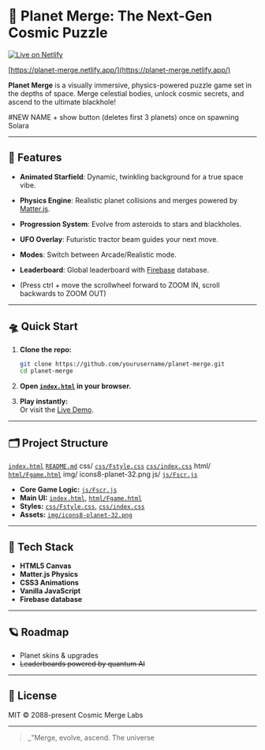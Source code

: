 # 🚀 Planet Merge: The Next-Gen Cosmic Puzzle

[![Live on Netlify](https://img.shields.io/badge/Live_on-Netlify-brightgreen?style=for-the-badge&logo=netlify&logoColor=white)](https://planet-merge.netlify.app/)

[https://planet-merge.netlify.app/](https://planet-merge.netlify.app/)

**Planet Merge** is a visually immersive, physics-powered puzzle game set in the depths of space. Merge celestial bodies, unlock cosmic secrets, and ascend to the ultimate blackhole!

#NEW NAME + show button (deletes first 3 planets) once on spawning Solara

---

## 🌌 Features

- **Animated Starfield**: Dynamic, twinkling background for a true space vibe.
- **Physics Engine**: Realistic planet collisions and merges powered by [Matter.js](https://brm.io/matter-js/).
- **Progression System**: Evolve from asteroids to stars and blackholes.
- **UFO Overlay**: Futuristic tractor beam guides your next move.
- **Modes**: Switch between Arcade/Realistic mode.
- **Leaderboard**: Global leaderboard with [Firebase](https://firebase.google.com/) database.

- (Press ctrl + move the scrollwheel forward to ZOOM IN, scroll backwards to ZOOM OUT)

---

## 🛸 Quick Start

1. **Clone the repo:**
   ```sh
   git clone https://github.com/yourusername/planet-merge.git
   cd planet-merge
   ```

2. **Open [`index.html`](index.html) in your browser.**

3. **Play instantly:**  
   Or visit the [Live Demo](https://planet-merge.netlify.app/).

---

## 🗂️ Project Structure


   [`index.html`](index.html)
   [`README.md`](README.md )
   css/
     [`css/Fstyle.css`](css/Fstyle.css )
     [`css/index.css`](css/index.css )
   html/
     [`html/Fgame.html`](html/Fgame.html )
   img/
     icons8-planet-32.png
   js/
     [`js/Fscr.js`](js/Fscr.js )


- **Core Game Logic:** [`js/Fscr.js`](js/Fscr.js)
- **Main UI:** [`index.html`](index.html), [`html/Fgame.html`](html/Fgame.html)
- **Styles:** [`css/Fstyle.css`](css/Fstyle.css), [`css/index.css`](css/index.css)
- **Assets:** [`img/icons8-planet-32.png`](img/icons8-planet-32.png)

---

## 🧬 Tech Stack

- **HTML5 Canvas**
- **Matter.js Physics**
- **CSS3 Animations**
- **Vanilla JavaScript**
- **Firebase database**

---

## 🪐 Roadmap

- Planet skins & upgrades
- ~~Leaderboards powered by quantum AI~~

---

## 🤖 License

MIT © 2088-present Cosmic Merge Labs

---

> _"Merge, evolve, ascend. The universe
